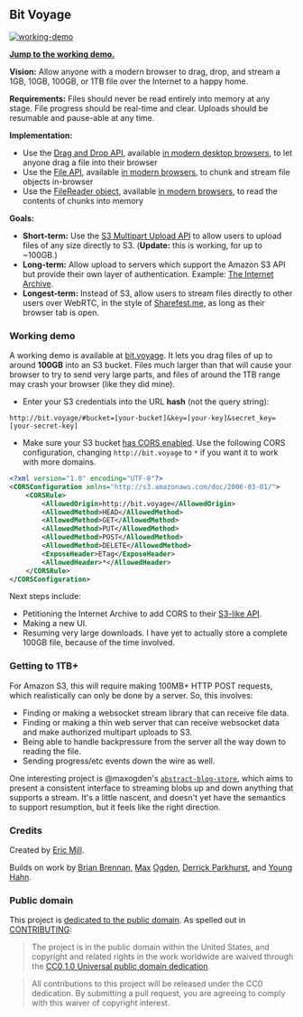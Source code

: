 ## Bit Voyage

[![working-demo](https://cloud.githubusercontent.com/assets/4592/4611627/3244f16a-52bd-11e4-9d5d-1597844b342a.png)](#working-demo)

**[Jump to the working demo.](#working-demo)**

**Vision:** Allow anyone with a modern browser to drag, drop, and stream a 1GB, 10GB, 100GB, or 1TB file over the Internet to a happy home.

**Requirements:** Files should never be read entirely into memory at any stage. File progress should be real-time and clear. Uploads should be resumable and pause-able at any time.

**Implementation:**

* Use the [Drag and Drop API](http://blog.teamtreehouse.com/implementing-native-drag-and-drop), available [in modern desktop browsers](http://caniuse.com/#feat=dragndrop), to let anyone drag a file into their browser
* Use the [File API](http://docs.webplatform.org/wiki/apis/file), available [in modern browsers](http://caniuse.com/#feat=fileapi), to chunk and stream file objects in-browser
* Use the [FileReader object](https://developer.mozilla.org/en-US/docs/Web/API/FileReader), available [in modern browsers](http://caniuse.com/#feat=filereader), to read the contents of chunks into memory

**Goals:**

* **Short-term:** Use the [S3 Multipart Upload API](http://docs.aws.amazon.com/AmazonS3/latest/dev/UsingRESTAPImpUpload.html) to allow users to upload files of any size directly to S3. (**Update:** this is working, for up to ~100GB.)
* **Long-term:** Allow upload to servers which support the Amazon S3 API but provide their own layer of authentication. Example: [The Internet Archive](https://archive.org/help/abouts3.txt).
* **Longest-term:** Instead of S3, allow users to stream files directly to other users over WebRTC, in the style of [Sharefest.me](https://www.sharefest.me/), as long as their browser tab is open.

### Working demo

A working demo is available at [bit.voyage](http://bit.voyage). It lets you drag files of up to around **100GB** into an S3 bucket. Files much larger than that will cause your browser to try to send very large parts, and files of around the 1TB range may crash your browser (like they did mine).

* Enter your S3 credentials into the URL **hash** (not the query string):

```
http://bit.voyage/#bucket=[your-bucket]&key=[your-key]&secret_key=[your-secret-key]
```

* Make sure your S3 bucket [has CORS enabled](http://docs.aws.amazon.com/AmazonS3/latest/dev/cors.html). Use the following CORS configuration, changing `http://bit.voyage` to `*` if you want it to work with more domains.

```xml
<?xml version="1.0" encoding="UTF-8"?>
<CORSConfiguration xmlns="http://s3.amazonaws.com/doc/2006-03-01/">
    <CORSRule>
        <AllowedOrigin>http://bit.voyage</AllowedOrigin>
        <AllowedMethod>HEAD</AllowedMethod>
        <AllowedMethod>GET</AllowedMethod>
        <AllowedMethod>PUT</AllowedMethod>
        <AllowedMethod>POST</AllowedMethod>
        <AllowedMethod>DELETE</AllowedMethod>
        <ExposeHeader>ETag</ExposeHeader>
        <AllowedHeader>*</AllowedHeader>
    </CORSRule>
</CORSConfiguration>
```

Next steps include:

* Petitioning the Internet Archive to add CORS to their [S3-like API](https://archive.org/help/abouts3.txt).
* Making a new UI.
* Resuming very large downloads. I have yet to actually store a complete 100GB file, because of the time involved.

### Getting to 1TB+

For Amazon S3, this will require making 100MB+ HTTP POST requests, which realistically can only be done by a server. So, this involves:

* Finding or making a websocket stream library that can receive file data.
* Finding or making a thin web server that can receive websocket data and make authorized multipart uploads to S3.
* Being able to handle backpressure from the server all the way down to reading the file.
* Sending progress/etc events down the wire as well.

One interesting project is @maxogden's [`abstract-blog-store`](https://github.com/maxogden/abstract-blob-store), which aims to present a consistent interface to streaming blobs up and down anything that supports a stream. It's a little nascent, and doesn't yet have the semantics to support resumption, but it feels like the right direction.



### Credits

Created by [Eric Mill](https://twitter.com/konklone).

Builds on work by [Brian Brennan](https://github.com/brianloveswords/fileliststream), [Max](https://github.com/maxogden/filereader-stream) [Ogden](https://github.com/DamonOehlman/filestream/issues/9#issuecomment-58468336), [Derrick Parkhurst](https://github.com/thirtysixthspan/waterunderice), and [Young Hahn](https://github.com/mapbox/frameup).

### Public domain

This project is [dedicated to the public domain](LICENSE). As spelled out in [CONTRIBUTING](CONTRIBUTING.md):

> The project is in the public domain within the United States, and copyright and related rights in the work worldwide are waived through the [CC0 1.0 Universal public domain dedication](https://creativecommons.org/publicdomain/zero/1.0/).

> All contributions to this project will be released under the CC0 dedication. By submitting a pull request, you are agreeing to comply with this waiver of copyright interest.
